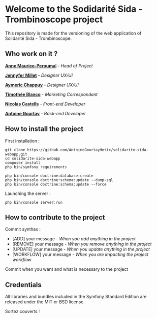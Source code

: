 Welcome to the Sodidarité Sida - Trombinoscope project
========================

This repository is made for the versioning of the web application of Solidarité Sida - Trombinoscope.

Who work on it ?
--------------
[**Anne Maurice-Peroumal**][1] - *Head of Project*

[**Jennyfer Millet**][2] - *Designer UX/UI*

[**Aymeric Chappuy**][3] - *Designer UX/UI*

[**Timothée Blanco**][4] - *Marketing Correspondant*

[**Nicolas Castells**][5] - *Front-end Developer*

[**Antoine Gourtay**][6] - *Back-end Developer*

How to install the project
--------------------------

First installation :

````
git clone https://github.com/AntoineGourtayHetic/solidarite-sida-webapp.git
cd solidarite-sida-webapp
composer install
php bin/symfony_requirements

php bin/console doctrine:database:create
php bin/console doctrine:schema:update --dump-sql
php bin/console doctrine:schema:update --force
````

Launching the server :

````
php bin/console server:run
````

How to contribute to the project
--------------------------------

Commit synthax : 
* [ADD] your message - *When you add anything in the project*
* [REMOVE] your message - *When you remove anything in the project*
* [UPDATE] your message  - *When you update anything in the project*
* [WORKFLOW] your message - *When you are impacting the project workflow*

Commit when you want and what is necessary to the project


Credentials
-----------

All libraries and bundles included in the Symfony Standard Edition are
released under the MIT or BSD license.

Sortez couverts !

[1]: https://github.com/annemp
[2]: https://github.com/Jennyfer-M
[3]: https://github.com/nico0290
[4]: https://github.com/timothe3192
[5]: https://github.com/nico0290
[6]: https://github.com/AntoineGourtayHetic